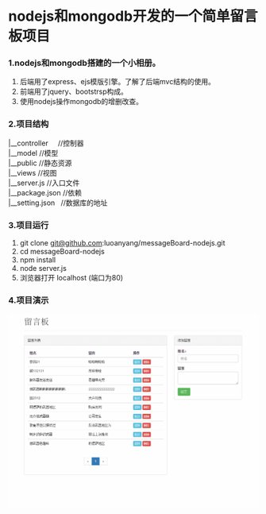 # nodejs和mongodb开发的一个简单留言板项目

### 1.nodejs和mongodb搭建的一个小相册。
1. 后端用了express、ejs模版引擎。了解了后端mvc结构的使用。
2. 前端用了jquery、bootstrsp构成。
3. 使用nodejs操作mongodb的增删改查。
### 2.项目结构
|__controller     //控制器        
|__model        //模型  
|__public         //静态资源  
|__views          //视图  
|__server.js         //入口文件  
|__package.json   //依赖   
|__setting.json    //数据库的地址
### 3.项目运行  
1. git clone git@github.com:luoanyang/messageBoard-nodejs.git
2. cd messageBoard-nodejs
3. npm install
4. node server.js
5. 浏览器打开 localhost (端口为80)

### 4.项目演示
![项目演示](source/demo.gif)

